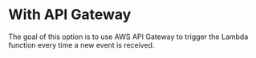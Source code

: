 # With API Gateway

The goal of this option is to use AWS API Gateway to trigger the Lambda function every time a new event is received.
